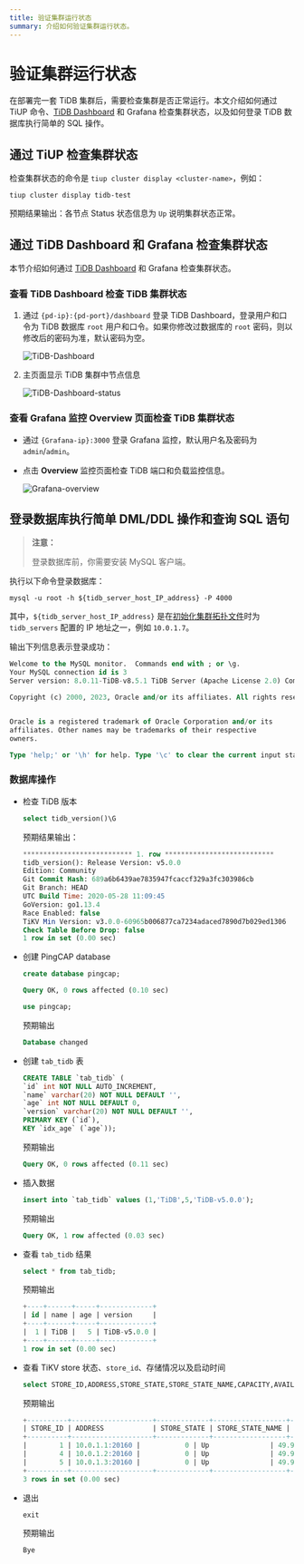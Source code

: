 ```yaml
---
title: 验证集群运行状态
summary: 介绍如何验证集群运行状态。
---
```


# 验证集群运行状态

在部署完一套 TiDB 集群后，需要检查集群是否正常运行。本文介绍如何通过 TiUP 命令、[TiDB Dashboard](/dashboard/dashboard-intro.md) 和 Grafana 检查集群状态，以及如何登录 TiDB 数据库执行简单的 SQL 操作。

## 通过 TiUP 检查集群状态

检查集群状态的命令是 `tiup cluster display <cluster-name>`，例如：


```shell
tiup cluster display tidb-test
```

预期结果输出：各节点 Status 状态信息为 `Up` 说明集群状态正常。

## 通过 TiDB Dashboard 和 Grafana 检查集群状态

本节介绍如何通过 [TiDB Dashboard](/dashboard/dashboard-intro.md) 和 Grafana 检查集群状态。

### 查看 TiDB Dashboard 检查 TiDB 集群状态

1. 通过 `{pd-ip}:{pd-port}/dashboard` 登录 TiDB Dashboard，登录用户和口令为 TiDB 数据库 `root` 用户和口令。如果你修改过数据库的 `root` 密码，则以修改后的密码为准，默认密码为空。

    ![TiDB-Dashboard](https://download.pingcap.com/images/docs-cn/tiup/tidb-dashboard.png)

2. 主页面显示 TiDB 集群中节点信息

    ![TiDB-Dashboard-status](https://download.pingcap.com/images/docs-cn/tiup/tidb-dashboard-status.png)

### 查看 Grafana 监控 Overview 页面检查 TiDB 集群状态

- 通过 `{Grafana-ip}:3000` 登录 Grafana 监控，默认用户名及密码为 `admin`/`admin`。

- 点击 **Overview** 监控页面检查 TiDB 端口和负载监控信息。

    ![Grafana-overview](https://download.pingcap.com/images/docs-cn/tiup/grafana-overview.png)

## 登录数据库执行简单 DML/DDL 操作和查询 SQL 语句

> **注意：**
>
> 登录数据库前，你需要安装 MySQL 客户端。

执行以下命令登录数据库：


```shell
mysql -u root -h ${tidb_server_host_IP_address} -P 4000
```

其中，`${tidb_server_host_IP_address}` 是在[初始化集群拓扑文件](/production-deployment-using-tiup.md#第-3-步初始化集群拓扑文件)时为 `tidb_servers` 配置的 IP 地址之一，例如 `10.0.1.7`。

输出下列信息表示登录成功：

```sql
Welcome to the MySQL monitor.  Commands end with ; or \g.
Your MySQL connection id is 3
Server version: 8.0.11-TiDB-v8.5.1 TiDB Server (Apache License 2.0) Community Edition, MySQL 8.0 compatible

Copyright (c) 2000, 2023, Oracle and/or its affiliates. All rights reserved.


Oracle is a registered trademark of Oracle Corporation and/or its
affiliates. Other names may be trademarks of their respective
owners.

Type 'help;' or '\h' for help. Type '\c' to clear the current input statement.
```

### 数据库操作

+ 检查 TiDB 版本

    
    ```sql
    select tidb_version()\G
    ```

    预期结果输出：

    ```sql
    *************************** 1. row ***************************
    tidb_version(): Release Version: v5.0.0
    Edition: Community
    Git Commit Hash: 689a6b6439ae7835947fcaccf329a3fc303986cb
    Git Branch: HEAD
    UTC Build Time: 2020-05-28 11:09:45
    GoVersion: go1.13.4
    Race Enabled: false
    TiKV Min Version: v3.0.0-60965b006877ca7234adaced7890d7b029ed1306
    Check Table Before Drop: false
    1 row in set (0.00 sec)
    ```

+ 创建 PingCAP database

    
    ```sql
    create database pingcap;
    ```

    ```sql
    Query OK, 0 rows affected (0.10 sec)
    ```

    
    ```sql
    use pingcap;
    ```

    预期输出

    ```sql
    Database changed
    ```

+ 创建 `tab_tidb` 表

    
    ```sql
    CREATE TABLE `tab_tidb` (
    `id` int NOT NULL AUTO_INCREMENT,
    `name` varchar(20) NOT NULL DEFAULT '',
    `age` int NOT NULL DEFAULT 0,
    `version` varchar(20) NOT NULL DEFAULT '',
    PRIMARY KEY (`id`),
    KEY `idx_age` (`age`));
    ```

    预期输出

    ```sql
    Query OK, 0 rows affected (0.11 sec)
    ```

+ 插入数据

    
    ```sql
    insert into `tab_tidb` values (1,'TiDB',5,'TiDB-v5.0.0');
    ```

    预期输出

    ```sql
    Query OK, 1 row affected (0.03 sec)
    ```

+ 查看 `tab_tidb` 结果

    
    ```sql
    select * from tab_tidb;
    ```

    预期输出

    ```sql
    +----+------+-----+-------------+
    | id | name | age | version     |
    +----+------+-----+-------------+
    |  1 | TiDB |   5 | TiDB-v5.0.0 |
    +----+------+-----+-------------+
    1 row in set (0.00 sec)
    ```

+ 查看 TiKV store 状态、`store_id`、存储情况以及启动时间

    
    ```sql
    select STORE_ID,ADDRESS,STORE_STATE,STORE_STATE_NAME,CAPACITY,AVAILABLE,UPTIME from INFORMATION_SCHEMA.TIKV_STORE_STATUS;
    ```

    预期输出

    ```sql
    +----------+--------------------+-------------+------------------+----------+-----------+--------------------+
    | STORE_ID | ADDRESS            | STORE_STATE | STORE_STATE_NAME | CAPACITY | AVAILABLE | UPTIME             |
    +----------+--------------------+-------------+------------------+----------+-----------+--------------------+
    |        1 | 10.0.1.1:20160 |           0 | Up               | 49.98GiB | 46.3GiB   | 5h21m52.474864026s |
    |        4 | 10.0.1.2:20160 |           0 | Up               | 49.98GiB | 46.32GiB  | 5h21m52.522669177s |
    |        5 | 10.0.1.3:20160 |           0 | Up               | 49.98GiB | 45.44GiB  | 5h21m52.713660541s |
    +----------+--------------------+-------------+------------------+----------+-----------+--------------------+
    3 rows in set (0.00 sec)
    ```

+ 退出

    
    ```sql
    exit
    ```

    预期输出

    ```sql
    Bye
    ```
